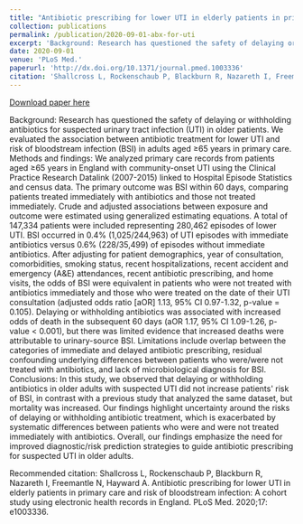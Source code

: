 ```yaml
---
title: "Antibiotic prescribing for lower UTI in elderly patients in primary care and risk of bloodstream infection: A cohort study using electronic health records in England"
collection: publications
permalink: /publication/2020-09-01-abx-for-uti
excerpt: 'Background: Research has questioned the safety of delaying or withholding antibiotics for suspected urinary tract infection (UTI) in older patients. We evaluated the association between antibiotic treatment for lower UTI and risk of bloodstream infection (BSI) in adults aged &#8805;65 years in primary care. Methods and findings: We analyzed primary care records from patients aged &#8805;65 years in England with community-onset UTI using the Clinical Practice Research Datalink (2007-2015) linked to Hospital Episode Statistics and census data. The primary outcome was BSI within 60 days, comparing patients treated immediately with antibiotics and those not treated immediately. Crude and adjusted associations between exposure and outcome were estimated using generalized estimating equations. A total of 147,334 patients were included representing 280,462 episodes of lower UTI. BSI occurred in 0.4% (1,025/244,963) of UTI episodes with immediate antibiotics versus 0.6% (228/35,499) of episodes without immediate antibiotics. After adjusting for patient demographics, year of consultation, comorbidities, smoking status, recent hospitalizations, recent accident and emergency (A&amp;E) attendances, recent antibiotic prescribing, and home visits, the odds of BSI were equivalent in patients who were not treated with antibiotics immediately and those who were treated on the date of their UTI consultation (adjusted odds ratio [aOR] 1.13, 95% CI 0.97-1.32, p-value = 0.105). Delaying or withholding antibiotics was associated with increased odds of death in the subsequent 60 days (aOR 1.17, 95% CI 1.09-1.26, p-value &lt; 0.001), but there was limited evidence that increased deaths were attributable to urinary-source BSI. Limitations include overlap between the categories of immediate and delayed antibiotic prescribing, residual confounding underlying differences between patients who were/were not treated with antibiotics, and lack of microbiological diagnosis for BSI. Conclusions: In this study, we observed that delaying or withholding antibiotics in older adults with suspected UTI did not increase patients&apos; risk of BSI, in contrast with a previous study that analyzed the same dataset, but mortality was increased. Our findings highlight uncertainty around the risks of delaying or withholding antibiotic treatment, which is exacerbated by systematic differences between patients who were and were not treated immediately with antibiotics. Overall, our findings emphasize the need for improved diagnostic/risk prediction strategies to guide antibiotic prescribing for suspected UTI in older adults.'
date: 2020-09-01
venue: 'PLoS Med.'
paperurl: 'http://dx.doi.org/10.1371/journal.pmed.1003336'
citation: 'Shallcross L, Rockenschaub P, Blackburn R, Nazareth I, Freemantle N, Hayward A. Antibiotic prescribing for lower UTI in elderly patients in primary care and risk of bloodstream infection: A cohort study using electronic health records in England. PLoS Med. 2020;17: e1003336.'
---
```


<a href='http://dx.doi.org/10.1371/journal.pmed.1003336'>Download paper here</a>

Background: Research has questioned the safety of delaying or withholding antibiotics for suspected urinary tract infection (UTI) in older patients. We evaluated the association between antibiotic treatment for lower UTI and risk of bloodstream infection (BSI) in adults aged &#8805;65 years in primary care. Methods and findings: We analyzed primary care records from patients aged &#8805;65 years in England with community-onset UTI using the Clinical Practice Research Datalink (2007-2015) linked to Hospital Episode Statistics and census data. The primary outcome was BSI within 60 days, comparing patients treated immediately with antibiotics and those not treated immediately. Crude and adjusted associations between exposure and outcome were estimated using generalized estimating equations. A total of 147,334 patients were included representing 280,462 episodes of lower UTI. BSI occurred in 0.4% (1,025/244,963) of UTI episodes with immediate antibiotics versus 0.6% (228/35,499) of episodes without immediate antibiotics. After adjusting for patient demographics, year of consultation, comorbidities, smoking status, recent hospitalizations, recent accident and emergency (A&amp;E) attendances, recent antibiotic prescribing, and home visits, the odds of BSI were equivalent in patients who were not treated with antibiotics immediately and those who were treated on the date of their UTI consultation (adjusted odds ratio [aOR] 1.13, 95% CI 0.97-1.32, p-value = 0.105). Delaying or withholding antibiotics was associated with increased odds of death in the subsequent 60 days (aOR 1.17, 95% CI 1.09-1.26, p-value &lt; 0.001), but there was limited evidence that increased deaths were attributable to urinary-source BSI. Limitations include overlap between the categories of immediate and delayed antibiotic prescribing, residual confounding underlying differences between patients who were/were not treated with antibiotics, and lack of microbiological diagnosis for BSI. Conclusions: In this study, we observed that delaying or withholding antibiotics in older adults with suspected UTI did not increase patients&apos; risk of BSI, in contrast with a previous study that analyzed the same dataset, but mortality was increased. Our findings highlight uncertainty around the risks of delaying or withholding antibiotic treatment, which is exacerbated by systematic differences between patients who were and were not treated immediately with antibiotics. Overall, our findings emphasize the need for improved diagnostic/risk prediction strategies to guide antibiotic prescribing for suspected UTI in older adults.

Recommended citation: Shallcross L, Rockenschaub P, Blackburn R, Nazareth I, Freemantle N, Hayward A. Antibiotic prescribing for lower UTI in elderly patients in primary care and risk of bloodstream infection: A cohort study using electronic health records in England. PLoS Med. 2020;17: e1003336.